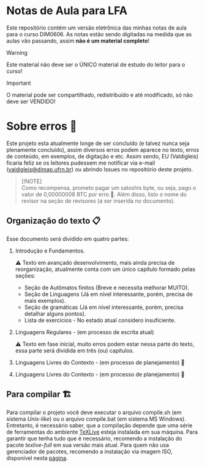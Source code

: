 # Notas de Aula para LFA

Este repositório contém um versão eletrônica das minhas notas de aula para o curso DIM0606. As notas estão sendo digitadas na medida que as aulas vão passando, assim **não é um material completo**!

> [!WARNING]
> Este material não deve ser o ÚNICO material de estudo do leitor para o curso!

> [!IMPORTANT]  
> O material pode ser compartilhado, redistribuído e até modificado, só não deve ser VENDIDO!

# Sobre erros 🧻

Este projeto esta atualmente longe de ser concluído (e talvez nunca seja plenamente concluído), assim diversos erros podem aparece no texto, erros de conteúdo, em exemplos, de digitação e etc. Assim sendo, EU (Valdigleis) ficaria feliz se os leitores pudessem me notificar via e-mail (valdigleis@dimap.ufrn.br) ou abrindo  Issues no repositório deste projeto. 

> [!NOTE]\
> Como recompensa, prometo pagar um satoshis byte, ou seja, pago o valor de 0,00000008 BTC por erro 🤑. Além disso, listo o nome do revisor na seção de revisores (a ser inserida no documento).

## Organização do texto 📋

Esse documento será dividido em quatro partes:

1. Introdução e Fundamentos.

    ⚠️ Texto em avançado desenvolvimento, mais ainda precisa de reorganização, atualmente conta com um único capítulo formado pelas seções: 
    - Seção de Autômatos finitos (Breve e necessita melhorar MUITO).
    - Seção de Linguagens (Já em nível interessante, porém, precisa de mais exemplos).
    - Seção de gramáticas (Já em nível interessante, porém, precisa detalhar alguns pontos).
    - Lista de exercícios - No estado atual considero insuficiente.

2. Linguagens Regulares - (em processo de escrita atual)

    ⚠️ Texto em fase inicial, muito erros podem estar nessa parte do texto, essa parte será dividida em três (ou) capítulos.

3. Linguagens Livres do Contexto - (em processo de planejamento) 🛑 
4. Linguagens Livres do Contexto - (em processo de planejamento) 🛑


## Para compilar 🏗️

Para compilar o projeto você deve executar o arquivo compile.sh (em sistema *Unix-like*) ou o arquivo compile.bat (em sistema MS Windows). Entretanto, é necessário saber, que a compilação depende que uma série de ferramentas do ambiente [TeXLive](https://www.tug.org/texlive/) esteja instalada em sua máquina. Para garantir que tenha tudo que é necessário, recomendo a instalação do pacote *texlive-full* em sua versão mais atual. Para quem não usa gerenciador de pacotes, recomendo a instalação via imagem ISO, disponível nesta [página](https://www.tug.org/texlive/acquire-iso.html).

